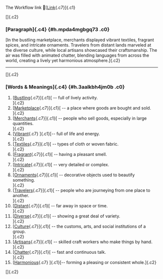 The Workflow link
👏[[Link](https://www.google.com/url?q=http://www.google.com&sa=D&source=editors&ust=1760073942751758&usg=AOvVaw1ZZyLTXoVBmFi1ORxv_W7U){.c7}]{.c1}

[]{.c2}

### [Paragraph]{.c4} {#h.mpda4mgbgq73 .c0}

[In the bustling marketplace, merchants displayed vibrant textiles,
fragrant spices, and intricate ornaments. Travelers from distant lands
marveled at the diverse culture, while local artisans showcased their
craftsmanship. The air was filled with animated chatter, blending
languages from across the world, creating a lively yet harmonious
atmosphere.]{.c2}

------------------------------------------------------------------------

[]{.c2}

### [Words & Meanings]{.c4} {#h.3aalkbh4jm0b .c0}

1.  [[Bustling](https://www.google.com/url?q=http://www.google.com&sa=D&source=editors&ust=1760073942752979&usg=AOvVaw2HvO7CAzrYh9bw__tAqn_h){.c7}]{.c1}[ --
    full of lively activity.\
    ]{.c2}
2.  [[Marketplace](https://www.google.com/url?q=http://www.google.com&sa=D&source=editors&ust=1760073942753181&usg=AOvVaw0RJGBom-fUrDTIxGRa-RZI){.c7}]{.c1}[ --
    a place where goods are bought and sold.\
    ]{.c2}
3.  [[Merchants](https://www.google.com/url?q=http://www.google.com&sa=D&source=editors&ust=1760073942753375&usg=AOvVaw1Au3LRFY88yOp04jP9ho_g){.c7}]{.c1}[ --
    people who sell goods, especially in large quantities.\
    ]{.c2}
4.  [[Vibrant](https://www.google.com/url?q=http://www.google.com&sa=D&source=editors&ust=1760073942753615&usg=AOvVaw36unlJtCTcja4e6wD9ogvX){.c7}
    ]{.c1}[-- full of life and energy.\
    ]{.c2}
5.  [[Textiles](https://www.google.com/url?q=http://www.google.com&sa=D&source=editors&ust=1760073942753809&usg=AOvVaw3UOovXG8QEophsr2TnrzlD){.c7}]{.c1}[ --
    types of cloth or woven fabric.\
    ]{.c2}
6.  [[Fragrant](https://www.google.com/url?q=http://www.google.com&sa=D&source=editors&ust=1760073942753998&usg=AOvVaw0ZBcgq8qAUEgvLEdbtIXTC){.c7}]{.c1}[ --
    having a pleasant smell.\
    ]{.c2}
7.  [[Intricate](https://www.google.com/url?q=http://www.google.com&sa=D&source=editors&ust=1760073942754164&usg=AOvVaw3dQn34KmrXdclm5FoC2pn9){.c7}]{.c1}[ --
    very detailed or complex.\
    ]{.c2}
8.  [[Ornaments](https://www.google.com/url?q=http://www.google.com&sa=D&source=editors&ust=1760073942754352&usg=AOvVaw2JoZUUDS6m4YZbtOq3pNvh){.c7}]{.c1}[ --
    decorative objects used to beautify something.\
    ]{.c2}
9.  [[Travelers](https://www.google.com/url?q=http://www.google.com&sa=D&source=editors&ust=1760073942754558&usg=AOvVaw26FzIiPwKdWIOqSNEqrIg0){.c7}]{.c1}[ --
    people who are journeying from one place to another.\
    ]{.c2}
10. [[Distant](https://www.google.com/url?q=http://www.google.com&sa=D&source=editors&ust=1760073942754811&usg=AOvVaw3Nou54UKsxazPkob5amZ0C){.c7}]{.c1}[ --
    far away in space or time.\
    ]{.c2}
11. [[Diverse](https://www.google.com/url?q=http://www.google.com&sa=D&source=editors&ust=1760073942755035&usg=AOvVaw1okK-JDW4PhPT8ozKWBjkL){.c7}]{.c1}[ --
    showing a great deal of variety.\
    ]{.c2}
12. [[Culture](https://www.google.com/url?q=http://www.google.com&sa=D&source=editors&ust=1760073942755234&usg=AOvVaw1nC5Up4goEOedJ_dBNX7vg){.c7}]{.c1}[ --
    the customs, arts, and social institutions of a group.\
    ]{.c2}
13. [[Artisans](https://www.google.com/url?q=http://www.google.com&sa=D&source=editors&ust=1760073942755446&usg=AOvVaw1VeUujAeCNSjw3QMc2MVb7){.c7}]{.c1}[ --
    skilled craft workers who make things by hand.\
    ]{.c2}
14. [[Chatter](https://www.google.com/url?q=http://www.google.com&sa=D&source=editors&ust=1760073942755655&usg=AOvVaw1IPGT7nnIMaOeBpwdeiUt-){.c7}]{.c1}[ --
    fast and continuous talk.\
    ]{.c2}
15. [[Harmonious](https://www.google.com/url?q=http://www.google.com&sa=D&source=editors&ust=1760073942755823&usg=AOvVaw1m_nKsi5jPZBYqXjrQts7X){.c7}
    ]{.c1}[-- forming a pleasing or consistent whole.]{.c2}

[]{.c2}
